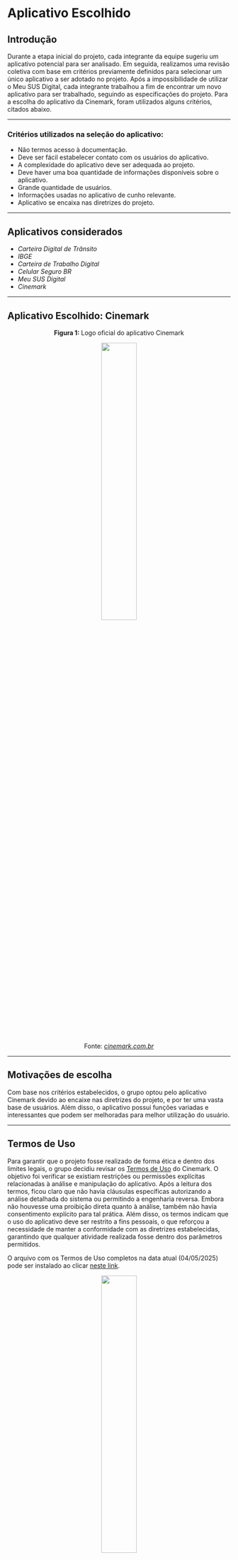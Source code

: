 # Aplicativo Escolhido

## Introdução

Durante a etapa inicial do projeto, cada integrante da equipe sugeriu um aplicativo potencial para ser analisado. Em seguida, realizamos uma revisão coletiva com base em critérios previamente definidos para selecionar um único aplicativo a ser adotado no projeto. Após a impossibilidade de utilizar o Meu SUS Digital, cada integrante trabalhou a fim de encontrar um novo aplicativo para ser trabalhado, seguindo as especificações do projeto. Para a escolha do aplicativo da Cinemark, foram utilizados alguns critérios, citados abaixo.

---

### Critérios utilizados na seleção do aplicativo:

- Não termos acesso à documentação.
- Deve ser fácil estabelecer contato com os usuários do aplicativo.
- A complexidade do aplicativo deve ser adequada ao projeto.
- Deve haver uma boa quantidade de informações disponíveis sobre o aplicativo.
- Grande quantidade de usuários.
- Informações usadas no aplicativo de cunho relevante.
- Aplicativo se encaixa nas diretrizes do projeto.

---

## Aplicativos considerados

- *Carteira Digital de Trânsito*  
- *IBGE*  
- *Carteira de Trabalho Digital*  
- *Celular Seguro BR*  
- *Meu SUS Digital*  
- *Cinemark*

---

## Aplicativo Escolhido: **Cinemark**

<p align="center"><strong>Figura 1:</strong> Logo oficial do aplicativo Cinemark</p>
<p align="center"><img src="https://github.com/Requisitos-de-Software/2025.1-Cinemark/raw/main/docs/img/logo_cinemark.png" style="width: 40%"></p>
<p align="center">Fonte: <a href="https://www.cinemark.com.br" target="_blank"><i>cinemark.com.br</i></a></p>

---

## Motivações de escolha

Com base nos critérios estabelecidos, o grupo optou pelo aplicativo Cinemark devido ao encaixe nas diretrizes do projeto, e por ter uma vasta base de usuários. Além disso, o aplicativo possui funções variadas e interessantes que podem ser melhoradas para melhor utilização do usuário.

---

## Termos de Uso

Para garantir que o projeto fosse realizado de forma ética e dentro dos limites legais, o grupo decidiu revisar os [Termos de Uso](https://www.cinemark.com.br/termos-de-uso) do Cinemark. O objetivo foi verificar se existiam restrições ou permissões explícitas relacionadas à análise e manipulação do aplicativo. Após a leitura dos termos, ficou claro que não havia cláusulas específicas autorizando a análise detalhada do sistema ou permitindo a engenharia reversa. Embora não houvesse uma proibição direta quanto à análise, também não havia consentimento explícito para tal prática. Além disso, os termos indicam que o uso do aplicativo deve ser restrito a fins pessoais, o que reforçou a necessidade de manter a conformidade com as diretrizes estabelecidas, garantindo que qualquer atividade realizada fosse dentro dos parâmetros permitidos.

O arquivo com os Termos de Uso completos na data atual (04/05/2025) pode ser instalado ao clicar [neste link](../entrega1/Copia_termosCinemark.pdf).

<p align="center"><img src="/assets/termos_de_uso/um.png" style="width: 40%"></p>
<p align="center"><img src="/assets/termos_de_uso/dois.png" style="width: 40%"></p>
<p align="center"><img src="/assets/termos_de_uso/tres.png" style="width: 40%"></p>
<p align="center"><img src="/assets/termos_de_uso/quatro.png" style="width: 40%"></p>
<p align="center"><img src="/assets/termos_de_uso/cinco.png" style="width: 40%"></p>
<p align="center"><img src="/assets/termos_de_uso/seis.png" style="width: 40%"></p>
<p align="center"><img src="/assets/termos_de_uso/sete.png" style="width: 40%"></p>
<p align="center"><img src="/assets/termos_de_uso/oito.png" style="width: 40%"></p>
<p align="center"><img src="/assets/termos_de_uso/nove.png" style="width: 40%"></p>
<p align="center"><img src="/assets/termos_de_uso/dez.png" style="width: 40%"></p>
<p align="center" style="font-size: 16px;">Fonte: <a href="https://github.com/ArturDCR" target="_blank">Artur de Camargos</a>, 2025.</p>

---
<br>

## Referências Bibliográficas

> <p id="1">1. Aplicativo do Cinemark. Disponível em: 
   [https://play.google.com/store/apps/details?id=com.cinemark&hl=pt-BR&pli=1](https://play.google.com/store/apps/details?id=com.cinemark&hl=pt-BR&pli=1). 
   Acesso em: 04 mai. 2025.
   
><p id="2">2. Fonte do termo de uso. Disponível em: 
   [https://www.cinemark.com.br/termos-de-uso](https://www.cinemark.com.br/termos-de-uso)
   Acesso em: 04 mai. 2025.
</p>

<br>

---


## Histórico de Versão

| Versão | Data          | Descrição                          | Autor(es)     |  Revisor(es)  |
| ------ | ------------- | ---------------------------------- | ------------- | ------------- |
| `1.0`  |  13/04/2025 |  Criação do Documento | [Arthur Evangelista](https://github.com/arthurevg) | [Davi Camilo](https://github.com/Davicamilo23) e [Pedro Everton](https://github.com/pedroeverton217) |
| `2.0`  |  03/05/2025 | Mudança completa do projeto: troca do aplicativo analisado de "Meu SUS Digital" para "Cinemark" | [Davi Camilo](https://github.com/Davicamilo23) | [Artur de Camargos](https://github.com/ArturDCR) |
| `2.1`  |04/05/2025|Adição da cópia dos termos de uso do aplicativo Cinemark e Referência Bibliográfica| [Arthur Evangelista](https://github.com/arthurevg) | [Tiago Antunes](https://github.com/TiagoBalieiro) |
|`2.1.1` |04/05/2025|Adição de fonte à imagem utilizada| [Pedro Everton](https://github.com/pedroeverton217) | [Davi Camilo](https://github.com/Davicamilo23) |
| `2.2`  |04/05/2025|Inclusão dos termos de uso| [Artur de Camargos](https://github.com/ArturDCR) | [Davi Camilo](https://github.com/Davicamilo23) |
| `2.3`  |04/05/2025|Ajuste dos termos de uso| [Artur de Camargos](https://github.com/ArturDCR) | [Davi Camilo](https://github.com/Davicamilo23) |
| `2.4`  | 04/05/2025 | Ajuste nas imagens | [Davi Camilo](https://github.com/Davicamilo23) | [Artur de Camargos](https://github.com/ArturDCR) |
